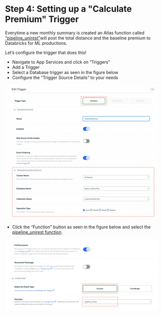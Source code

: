 # Step 4: Setting up a "Calculate Premium" Trigger 
Everytime a new monthly summary is created an Atlas function called [“pipeline_unirest”](MaterializedViews/monthlyTrigger.js)will post the total distance and the baseline premium to Databricks for ML productions. 

Let’s configure the trigger that does this! 
* Navigate to App Services and click on “Triggers” 
* Add a Trigger 
* Select a Database trigger as seen in the figure below 
* Configure the “Trigger Source Details” to your needs 

![image](InsuranceGitHub/Figure10.png) 
* Click the “Function” button as seen in the figure below and select the [pipeline_unirest function](MaterializedViews/monthlyTrigger.js). 

![image](InsuranceGitHub/Figure11.png) 
